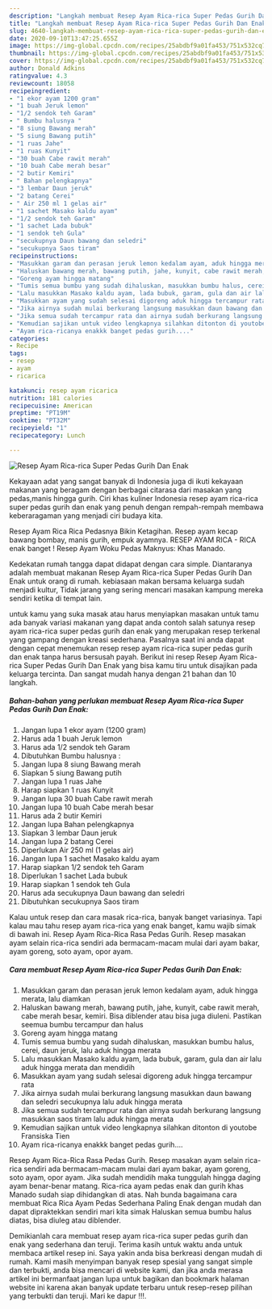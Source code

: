 ```yaml
---
description: "Langkah membuat Resep Ayam Rica-rica Super Pedas Gurih Dan Enak Terbukti"
title: "Langkah membuat Resep Ayam Rica-rica Super Pedas Gurih Dan Enak Terbukti"
slug: 4640-langkah-membuat-resep-ayam-rica-rica-super-pedas-gurih-dan-enak-terbukti
date: 2020-09-10T13:47:25.655Z
image: https://img-global.cpcdn.com/recipes/25abdbf9a01fa453/751x532cq70/resep-ayam-rica-rica-super-pedas-gurih-dan-enak-foto-resep-utama.jpg
thumbnail: https://img-global.cpcdn.com/recipes/25abdbf9a01fa453/751x532cq70/resep-ayam-rica-rica-super-pedas-gurih-dan-enak-foto-resep-utama.jpg
cover: https://img-global.cpcdn.com/recipes/25abdbf9a01fa453/751x532cq70/resep-ayam-rica-rica-super-pedas-gurih-dan-enak-foto-resep-utama.jpg
author: Donald Adkins
ratingvalue: 4.3
reviewcount: 18058
recipeingredient:
- "1 ekor ayam 1200 gram"
- "1 buah Jeruk lemon"
- "1/2 sendok teh Garam"
- " Bumbu halusnya "
- "8 siung Bawang merah"
- "5 siung Bawang putih"
- "1 ruas Jahe"
- "1 ruas Kunyit"
- "30 buah Cabe rawit merah"
- "10 buah Cabe merah besar"
- "2 butir Kemiri"
- " Bahan pelengkapnya"
- "3 lembar Daun jeruk"
- "2 batang Cerei"
- " Air 250 ml 1 gelas air"
- "1 sachet Masako kaldu ayam"
- "1/2 sendok teh Garam"
- "1 sachet Lada bubuk"
- "1 sendok teh Gula"
- "secukupnya Daun bawang dan seledri"
- "secukupnya Saos tiram"
recipeinstructions:
- "Masukkan garam dan perasan jeruk lemon kedalam ayam, aduk hingga merata, lalu diamkan"
- "Haluskan bawang merah, bawang putih, jahe, kunyit, cabe rawit merah, cabe merah besar, kemiri. Bisa diblender atau bisa juga diuleni. Pastikan seemua bumbu tercampur dan halus"
- "Goreng ayam hingga matang"
- "Tumis semua bumbu yang sudah dihaluskan, masukkan bumbu halus, cerei, daun jeruk, lalu aduk hingga merata"
- "Lalu masukkan Masako kaldu ayam, lada bubuk, garam, gula dan air lalu aduk hingga merata dan mendidih"
- "Masukkan ayam yang sudah selesai digoreng aduk hingga tercampur rata"
- "Jika airnya sudah mulai berkurang langsung masukkan daun bawang dan seledri secukupnya lalu aduk hingga merata"
- "Jika semua sudah tercampur rata dan airnya sudah berkurang langsung masukkan saos tiram lalu aduk hingga merata"
- "Kemudian sajikan untuk video lengkapnya silahkan ditonton di youtobe Fransiska Tien"
- "Ayam rica-ricanya enakkk banget pedas gurih...."
categories:
- Recipe
tags:
- resep
- ayam
- ricarica

katakunci: resep ayam ricarica 
nutrition: 181 calories
recipecuisine: American
preptime: "PT19M"
cooktime: "PT32M"
recipeyield: "1"
recipecategory: Lunch

---
```



![Resep Ayam Rica-rica Super Pedas Gurih Dan Enak](https://img-global.cpcdn.com/recipes/25abdbf9a01fa453/751x532cq70/resep-ayam-rica-rica-super-pedas-gurih-dan-enak-foto-resep-utama.jpg)

Kekayaan adat yang sangat banyak di Indonesia juga di ikuti kekayaan makanan yang beragam dengan berbagai citarasa dari masakan yang pedas,manis hingga gurih. Ciri khas kuliner Indonesia resep ayam rica-rica super pedas gurih dan enak yang penuh dengan rempah-rempah membawa keberaragaman yang menjadi ciri budaya kita.


Resep Ayam Rica Rica Pedasnya Bikin Ketagihan. Resep ayam kecap bawang bombay, manis gurih, empuk ayamnya. RESEP AYAM RICA - RICA enak banget ! Resep Ayam Woku Pedas Maknyus: Khas Manado.

Kedekatan rumah tangga dapat didapat dengan cara simple. Diantaranya adalah membuat makanan Resep Ayam Rica-rica Super Pedas Gurih Dan Enak untuk orang di rumah. kebiasaan makan bersama keluarga sudah menjadi kultur, Tidak jarang yang sering mencari masakan kampung mereka sendiri ketika di tempat lain.

untuk kamu yang suka masak atau harus menyiapkan masakan untuk tamu ada banyak variasi makanan yang dapat anda contoh salah satunya resep ayam rica-rica super pedas gurih dan enak yang merupakan resep terkenal yang gampang dengan kreasi sederhana. Pasalnya saat ini anda dapat dengan cepat menemukan resep resep ayam rica-rica super pedas gurih dan enak tanpa harus bersusah payah.
Berikut ini resep Resep Ayam Rica-rica Super Pedas Gurih Dan Enak yang bisa kamu tiru untuk disajikan pada keluarga tercinta. Dan sangat mudah hanya dengan 21 bahan dan 10 langkah.


<!--inarticleads1-->

##### Bahan-bahan yang perlukan membuat Resep Ayam Rica-rica Super Pedas Gurih Dan Enak:

1. Jangan lupa 1 ekor ayam (1200 gram)
1. Harus ada 1 buah Jeruk lemon
1. Harus ada 1/2 sendok teh Garam
1. Dibutuhkan  Bumbu halusnya :
1. Jangan lupa 8 siung Bawang merah
1. Siapkan 5 siung Bawang putih
1. Jangan lupa 1 ruas Jahe
1. Harap siapkan 1 ruas Kunyit
1. Jangan lupa 30 buah Cabe rawit merah
1. Jangan lupa 10 buah Cabe merah besar
1. Harus ada 2 butir Kemiri
1. Jangan lupa  Bahan pelengkapnya
1. Siapkan 3 lembar Daun jeruk
1. Jangan lupa 2 batang Cerei
1. Diperlukan  Air 250 ml (1 gelas air)
1. Jangan lupa 1 sachet Masako kaldu ayam
1. Harap siapkan 1/2 sendok teh Garam
1. Diperlukan 1 sachet Lada bubuk
1. Harap siapkan 1 sendok teh Gula
1. Harus ada secukupnya Daun bawang dan seledri
1. Dibutuhkan secukupnya Saos tiram


Kalau untuk resep dan cara masak rica-rica, banyak banget variasinya. Tapi kalau mau tahu resep ayam rica-rica yang enak banget, kamu wajib simak di bawah ini. Resep Ayam Rica-Rica Rasa Pedas Gurih. Resep masakan ayam selain rica-rica sendiri ada bermacam-macam mulai dari ayam bakar, ayam goreng, soto ayam, opor ayam. 

<!--inarticleads2-->

##### Cara membuat  Resep Ayam Rica-rica Super Pedas Gurih Dan Enak:

1. Masukkan garam dan perasan jeruk lemon kedalam ayam, aduk hingga merata, lalu diamkan
1. Haluskan bawang merah, bawang putih, jahe, kunyit, cabe rawit merah, cabe merah besar, kemiri. Bisa diblender atau bisa juga diuleni. Pastikan seemua bumbu tercampur dan halus
1. Goreng ayam hingga matang
1. Tumis semua bumbu yang sudah dihaluskan, masukkan bumbu halus, cerei, daun jeruk, lalu aduk hingga merata
1. Lalu masukkan Masako kaldu ayam, lada bubuk, garam, gula dan air lalu aduk hingga merata dan mendidih
1. Masukkan ayam yang sudah selesai digoreng aduk hingga tercampur rata
1. Jika airnya sudah mulai berkurang langsung masukkan daun bawang dan seledri secukupnya lalu aduk hingga merata
1. Jika semua sudah tercampur rata dan airnya sudah berkurang langsung masukkan saos tiram lalu aduk hingga merata
1. Kemudian sajikan untuk video lengkapnya silahkan ditonton di youtobe Fransiska Tien
1. Ayam rica-ricanya enakkk banget pedas gurih....


Resep Ayam Rica-Rica Rasa Pedas Gurih. Resep masakan ayam selain rica-rica sendiri ada bermacam-macam mulai dari ayam bakar, ayam goreng, soto ayam, opor ayam. Jika sudah mendidih maka tunggulah hingga daging ayam benar-benar matang. Rica-rica ayam pedas enak dan gurih khas Manado sudah siap dihidangkan di atas. Nah bunda bagaimana cara membuat Rica Rica Ayam Pedas Sederhana Paling Enak dengan mudah dan dapat dipraktekkan sendiri mari kita simak Haluskan semua bumbu halus diatas, bisa diuleg atau diblender. 

Demikianlah cara membuat resep ayam rica-rica super pedas gurih dan enak yang sederhana dan teruji. Terima kasih untuk waktu anda untuk membaca artikel resep ini. Saya yakin anda bisa berkreasi dengan mudah di rumah. Kami masih menyimpan banyak resep spesial yang sangat simple dan terbukti, anda bisa mencari di website kami, dan jika anda merasa artikel ini bermanfaat jangan lupa untuk bagikan dan bookmark halaman website ini karena akan banyak update terbaru untuk resep-resep pilihan yang terbukti dan teruji. Mari ke dapur !!!. 
